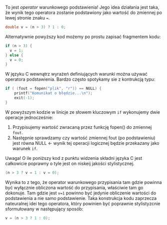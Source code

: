 To jest *operator* warunkowego podstawienia! Jego idea działania jest taka, że wynik tego operatora zostanie podstawiony jako wartość do zmiennej po lewej stronie znaku `=`.

```c
double v = (n > 3) ? 1 : 0;
```

Alternatywnie powyższy kod możemy po prostu zapisać fragmentem kodu:

```c
if (n > 3) {
  v = 1;
} else {
  v = 0;
}
```

W języku C wewnątrz wyrażeń definiujących warunki można używać operatora podstawienia. Bardzo często spotykamy sie z kontrukcją typu:

```c
if ( (fout = fopen("plik", "r")) == NULL) {
	printf("Komunikat o błędzie...\n");
	exit(-1);
}
```

W powyższym kodzie w linicje ze słowem kluczowym `if` wykonujemy dwie operacje jednocześnie:

1. Przypisujemy wartość zwracaną przez funkcję fopen() do zmiennej `fout`.
2. Następnie sprawdzamy czy wartość zmiennej fout (po podstawieniu) jest równa NULL <- wynik tej operacji logicznej będzie przekazany jako warunek `if`.

Uwaga! O ile poniższy kod z punktu widzenia składni języka C jest całkowicie poprawny o tyle jest on niskeij jakości stylistycznej.

```c
(n > 3 ? v = 1 : v = 0);
```

Wynika to z tego, że operator warunkowego przypisania tam gdzie powinna być wyłącznie obliczona wartość do przypisania, właściwie tam go dokonuje. Tam gdzie jest `v=1` powinno być jedynie obliczenie wartości do podstawienia a nie samo podstawienie. Taka konstrukcja kodu zaprzecza nateuralnej idei tego operatora, który powinien być poprawnie stylistyzcnie sformułowany w następujący sposób:

```c
v = (n > 3 ? 1 : 0);
```
